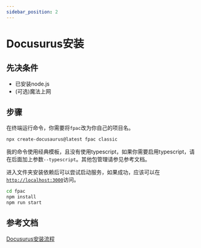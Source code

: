 ```yaml
---
sidebar_position: 2
---
```


# Docusurus安装

## 先决条件
- 已安装node.js
- (可选)魔法上网

## 步骤
在终端运行命令，你需要将`fpac`改为你自己的项目名。
```bash
npx create-docusaurus@latest fpac classic
```
我的命令使用经典模板，且没有使用typescript，如果你需要启用typescript，请在后面加上参数`--typescript`。其他包管理请参见参考文档。

进入文件夹安装依赖后可以尝试启动服务，如果成功，应该可以在[`http://localhost:3000`](http://localhost:3000)访问。
```bash
cd fpac
npm install
npm run start
```


## 参考文档
[Docusurus安装流程](https://docusaurus.io/zh-CN/docs/installation)